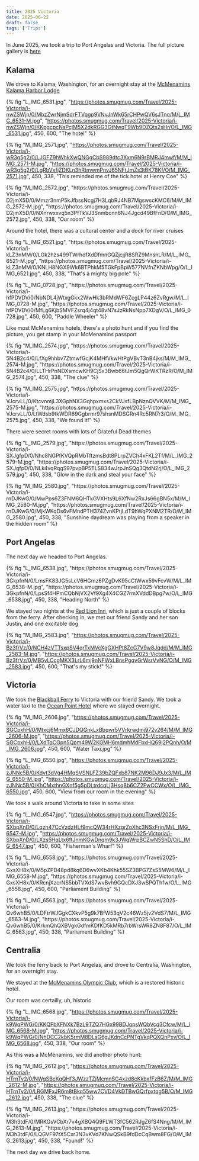 ```yaml
---
title: 2025 Victoria
date: 2025-06-22
draft: false
tags: ['Trips']
---
```

<!-- Tripit URL: https://www.tripit.com/app/trips/974d830c-d530-9000-0001-000015ac452b -->

In June 2025, we took a trip to Port Angelas and Victoria.
The full picture gallery is [here](https://lmblevins.smugmug.com/Travel/2025-Victoria)


## Kalama

We drove to Kalama, Washington, for an overnight stay at the [McMenamins Kalama Harbor Lodge](https://www.mcmenamins.com/kalama-harbor-lodge)

{% fig "L_IMG_6531.jpg", "https://photos.smugmug.com/Travel/2025-Victoria/i-nwZSWjn/0/MbzZwrNjmSdrFTVqgp9VNvJnWk65rCHPwQV6sJTnq/M/L_IMG_6531-M.jpg", "https://photos.smugmug.com/Travel/2025-Victoria/i-nwZSWjn/0/KKpgcpcNsPcjM5X2dkRGG3GtNwqT9Wb9DZQts2sHr/O/L_IMG_6531.jpg", 450, 600, "The hotel" %}

<p>

{% fig "M_IMG_2571.jpg", "https://photos.smugmug.com/Travel/2025-Victoria/i-wR3g5g2/0/LJGFZ9hWhkXwQNGgCbS989dtc3Xxm6N9rBMRJ4mwf/M/M_IMG_2571-M.jpg", "https://photos.smugmug.com/Travel/2025-Victoria/i-wR3g5g2/0/LgRbVxfjZDKLn3hRtmwmPnvJ65NFtJmZs3tBK78Kf/O/M_IMG_2571.jpg", 450, 338, "This reminded me of the tick hotel at Henry Coe" %}
<p>
{% fig "M_IMG_2572.jpg", "https://photos.smugmug.com/Travel/2025-Victoria/i-D2jmX5D/0/Mmzr3nmP5kJfbssNcgj7H3LqbRJ4NB7MgswscKMC6/M/M_IMG_2572-M.jpg", "https://photos.smugmug.com/Travel/2025-Victoria/i-D2jmX5D/0/NXnrwxxvq5n3PfTkVJ3Snmbcnn6NJ4Jgcd49BfFnD/O/M_IMG_2572.jpg", 450, 338, "Our room" %}

Around the hotel, there was a cultural center and a dock for river cruises
<p>
{% fig "L_IMG_6521.jpg", "https://photos.smugmug.com/Travel/2025-Victoria/i-kLZ3nMM/0/LGk2hzs499TWrhdfXdDfmnGQZjcjjR8SRZ9MnsnLR/M/L_IMG_6521-M.jpg", "https://photos.smugmug.com/Travel/2025-Victoria/i-kLZ3nMM/0/KNLH8NGX9Wk6BTPhkM5TGkFpBpW577NVfnZKNbWpg/O/L_IMG_6521.jpg", 450, 338, "That's a mighty big pole" %}

<p>
{% fig "L_IMG_0728.jpg", "https://photos.smugmug.com/Travel/2025-Victoria/i-hfPDVDV/0/NbNDL4jWtxgGkx2WwHk3bRMdWF6ZcgLP44z6ZvRgw/M/L_IMG_0728-M.jpg", "https://photos.smugmug.com/Travel/2025-Victoria/i-hfPDVDV/0/MfLg6KjbSMVFZsrq4j4qt48vN7sJzRkNsNpp7XDgV/O/L_IMG_0728.jpg", 450, 600, "Paddle Wheeler" %}

Like most McMenamins hotels, there's a photo hunt and if you find the picture, you get stamp in your McMenamins passport

<p>
{% fig "M_IMG_2574.jpg", "https://photos.smugmug.com/Travel/2025-Victoria/i-5N4B2c4/0/LfXg9hhbv7ZtmwfGcjK4MHfVkwHtPgVBvT3nB4jks/M/M_IMG_2574-M.jpg", "https://photos.smugmug.com/Travel/2025-Victoria/i-5N4B2c4/0/LLTHrPnNDXsmcwKH9CjSx3Bwb66tJm5QgQrWKTRzR/O/M_IMG_2574.jpg", 450, 338, "The clue" %}
<p>
{% fig "M_IMG_2575.jpg", "https://photos.smugmug.com/Travel/2025-Victoria/i-VJcrvLL/0/KtcvnmjL3XGphNX3Gqhpxmxs2CkVJsfLBpNznQVVK/M/M_IMG_2575-M.jpg", "https://photos.smugmug.com/Travel/2025-Victoria/i-VJcrvLL/0/LtWdsb9tkWDR69Ggbrmr97shsnMDSGRn4Rc5RN7r3/O/M_IMG_2575.jpg", 450, 338, "We found it!" %}

There were secret rooms with lots of Grateful Dead themes

<p>
{% fig "L_IMG_2579.jpg", "https://photos.smugmug.com/Travel/2025-Victoria/i-SXJgfpD/0/Nhc8NGPfKVQpRMbTftzmsBdt8PLrpZVCh4xFKL2Tf/M/L_IMG_2579-M.jpg", "https://photos.smugmug.com/Travel/2025-Victoria/i-SXJgfpD/0/NLk4vqRqgS97pvpBP5TLS834wJrpJnSQg3QtdN2rj/O/L_IMG_2579.jpg", 450, 338, "Glow in the dark and steal your face" %}
<p>

<p>
{% fig "M_IMG_2580.jpg", "https://photos.smugmug.com/Travel/2025-Victoria/i-rnDJKwG/0/MwPps6Z3FNM6QHTkGVXHts9L6XfNw2RxJs66gBN5x/M/M_IMG_2580-M.jpg", "https://photos.smugmug.com/Travel/2025-Victoria/i-rnDJKwG/0/MjkWKqDs6vFMndPTH374ZvnKPtjLdT9hWqPXNM2TR/O/M_IMG_2580.jpg", 450, 338, "Sunshine daydream was playing from a speaker in the hidden room" %}

## Port Angelas

The next day we headed to Port Angelas.

<p>
{% fig "L_IMG_6538.jpg", "https://photos.smugmug.com/Travel/2025-Victoria/i-3GkpfnN/0/LmsFK83JG5sLcV6HGmz6PZgDvK95cCtWwx59vFcvW/M/L_IMG_6538-M.jpg", "https://photos.smugmug.com/Travel/2025-Victoria/i-3GkpfnN/0/LpsSf4HPmCQbNjVX2Vf9Xg4X4CGZ7rmXVddDBpg7w/O/L_IMG_6538.jpg", 450, 338, "Heading North" %}

We stayed two nights at the [Red Lion Inn](https://www.sonesta.com/red-lion-hotels/wa/port-angeles/red-lion-hotel-port-angeles-harbor), which is just a couple of blocks from the ferry. After checking in, we met our friend Sandy and her son Justin, and one excitable dog

{% fig "M_IMG_2583.jpg", "https://photos.smugmug.com/Travel/2025-Victoria/i-Bz3frVz/0/NCH4zVTTsxpSV4qrTxMVcXgGXHPt8ZcG7V9w8Jqdd/M/M_IMG_2583-M.jpg", "https://photos.smugmug.com/Travel/2025-Victoria/i-Bz3frVz/0/MB5vLCcgMKX3LrL6mj9nNFWxLBnsPgqvGrWsrVvNG/O/M_IMG_2583.jpg", 450, 600, "That's my stick!" %}

## Victoria

We took the [Blackball Ferry](https://www.cohoferry.com) to Victoria with our friend Sandy. We took a water taxi to the [Ocean Point Hotel](https://www.marriott.com/en-us/hotels/yyjvo-delta-hotels-victoria-ocean-pointe-resort/overview/) where we stayed overnight.

{% fig "M_IMG_2606.jpg", "https://photos.smugmug.com/Travel/2025-Victoria/i-SGCpxhH/0/Mtxcj6Mmx6CJDQGnkLxBbqwr5VVrkrwdmj972v264/M/M_IMG_2606-M.jpg", "https://photos.smugmug.com/Travel/2025-Victoria/i-SGCpxhH/0/LXdTqCGpn5Qpm49W2KGMH6mdmhMdFbxHQ69j2PQnh/O/M_IMG_2606.jpg", 450, 600, "Water Taxi.jpg" %}

<p>

{% fig "L_IMG_6550.jpg", "https://photos.smugmug.com/Travel/2025-Victoria/i-zJNNc5B/0/Kdvt3dVg4HMqSVSNLFZ39bZQFxb87NK2M96DJ9Jx3/M/L_IMG_6550-M.jpg", "https://photos.smugmug.com/Travel/2025-Victoria/i-zJNNc5B/0/KhCMxthnGXnf5g5pDLtrdcqLj3Hsq8b6CZ2FwCCWx/O/L_IMG_6550.jpg", 450, 600, "View from our room in the evening" %}

We took a walk around Victoria to take in some sites

{% fig "L_IMG_6547.jpg", "https://photos.smugmug.com/Travel/2025-Victoria/i-SXbpXnD/0/Lqzn47CcVzdzHLf9mcQW34rHXzgrZpXhc3NSxFrjn/M/L_IMG_6547-M.jpg", "https://photos.smugmug.com/Travel/2025-Victoria/i-SXbpXnD/0/LXzs5HqLtx6ftJnmKGwDnqm9k3JWgWrpBCZwN5ShD/O/L_IMG_6547.jpg", 450, 600, "Fisherman's Wharf" %}
<p>
{% fig "L_IMG_6558.jpg", "https://photos.smugmug.com/Travel/2025-Victoria/i-GxsXH8x/0/M5pZPD48pd8kq6D6wvXKb4Khk55SZ3BPG7ZsS5MW6/M/L_IMG_6558-M.jpg", "https://photos.smugmug.com/Travel/2025-Victoria/i-GxsXH8x/0/KRcnjXzcrNS5bbTVXdS7wvBvh9GQcDXJ3wSPQThfw/O/L_IMG_6558.jpg", 450, 600, "Parliament Building" %}
<p>
{% fig "L_IMG_6563.jpg", "https://photos.smugmug.com/Travel/2025-Victoria/i-Qv6whB5/0/LDFtrWJGgkCXkvP5g9k7BfW53qV2c46Wz5jv2VdS7/M/L_IMG_6563-M.jpg", "https://photos.smugmug.com/Travel/2025-Victoria/i-Qv6whB5/0/KrkmQhQXBVgkGdfmKDfKD5kMRb7rbWrsWR8ZN8F87/O/L_IMG_6563.jpg", 450, 338, "Parliament Building" %}

## Centralia

We took the ferry back to Port Angelas, and drove to Centralia, Washington, for an overnight stay.

We stayed at the [McMenamins Olympic Club](https://www.mcmenamins.com/olympic-club), which is a restored historic hotel. 

Our room was certailly, uh, historic

{% fig "L_IMG_6568.jpg", "https://photos.smugmug.com/Travel/2025-Victoria/i-k9WqPWG/0/KKQFbXFNXk7BzL9TZQ7HGx99BDJqpsWQbVcq3Cfcw/M/L_IMG_6568-M.jpg", "https://photos.smugmug.com/Travel/2025-Victoria/i-k9WqPWG/0/NhDCC2kbK5rmM8DLsG6gJKdnCcPNTgVkqPQXQnPxv/O/L_IMG_6568.jpg", 450, 338, "Our room" %}
<p>

As this was a McMenamins, we did another photo hunt:

{% fig "M_IMG_2612.jpg", "https://photos.smugmug.com/Travel/2025-Victoria/i-HTrnTv2/0/NWgSBcKgQHf3JWzzTZjMcmnSG4xzd8cKkbxfFzB6Z/M/M_IMG_2612-M.jpg", "https://photos.smugmug.com/Travel/2025-Victoria/i-HTrnTv2/0/LRGMFxJR6m8tBkq55ww7CVD4VkDTBwGQrfpxtqg5B/O/M_IMG_2612.jpg", 450, 338, "The clue" %}
<p>
{% fig "M_IMG_2613.jpg", "https://photos.smugmug.com/Travel/2025-Victoria/i-M3h3tdF/0/MRKGsVCbXr7v4gXBQ4Q9FLWT3fC562RJgZ6fS4Nng/M/M_IMG_2613-M.jpg", "https://photos.smugmug.com/Travel/2025-Victoria/i-M3h3tdF/0/LQGVF97tX5Cxr3N3vKVd7KNwQSkB9fdDcCqBwm8FG/O/M_IMG_2613.jpg", 450, 338, "Found!" %}

The next day we drive back home. 


